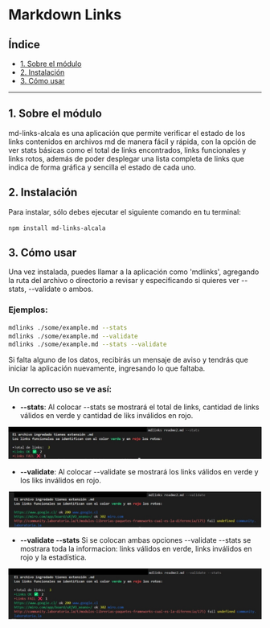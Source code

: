 # Markdown Links

## Índice

* [1. Sobre el módulo](#1-sobre-el-módulo)
* [2. Instalación](#2-instalación)
* [3. Cómo usar](#3-cómo-usar)

***

## 1. Sobre el módulo
md-links-alcala es una aplicación que permite verificar el estado de los links contenidos en archivos md de manera fácil y rápida, con la opción de ver stats básicas como el total de links encontrados, links funcionales y links rotos, además de poder desplegar una lista completa de links que indica de forma gráfica y sencilla el estado de cada uno.


## 2. Instalación
Para instalar, sólo debes ejecutar el siguiente comando en tu terminal:

`npm install md-links-alcala`

## 3. Cómo usar
Una vez instalada, puedes llamar a la aplicación como 'mdlinks', agregando la ruta del archivo o directorio a revisar y especificando si quieres ver --stats, --validate o ambos.

### Ejemplos:
```sh
mdlinks ./some/example.md --stats
mdlinks ./some/example.md --validate
mdlinks ./some/example.md --stats --validate
```

Si falta alguno de los datos, recibirás un mensaje de aviso y tendrás que iniciar la aplicación nuevamente, ingresando lo que faltaba.

### Un correcto uso se ve así:

- **--stats**:
Al colocar --stats se mostrará el total de  links, cantidad de links válidos en verde y cantidad de liks inválidos en rojo. 

<img width="515" alt="md-links stats" src="./img/mdlinksStats.jpg">

- **--validate**:
Al colocar --validate se mostrará los links válidos en verde y los liks inválidos en rojo. 

<img width="526" alt="md.links Validate" src="./img/mdlinksValidate.jpg">

- **--validate --stats**
Si se colocan ambas opciones --validate --stats se mostrara toda la informacion: links válidos en verde, links inválidos en rojo y la estadística.

<img width="526" alt="mdLinks Validate y Stats" src="./img/mdlinksStatsValidate.jpg">


